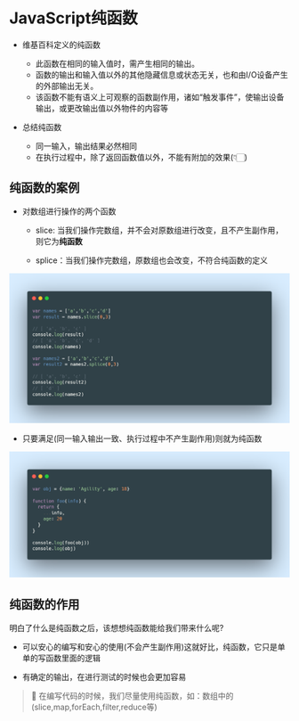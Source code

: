 # JavaScript纯函数

- 维基百科定义的纯函数

  - 此函数在相同的输入值时，需产生相同的输出。
  - 函数的输出和输入值以外的其他隐藏信息或状态无关，也和由I/O设备产生的外部输出无关。
  - 该函数不能有语义上可观察的函数副作用，诸如“触发事件”，使输出设备输出，或更改输出值以外物件的内容等

- 总结纯函数

  - 同一输入，输出结果必然相同
  - 在执行过程中，除了返回函数值以外，不能有附加的效果(👇🏻)

## 纯函数的案例

- 对数组进行操作的两个函数

  - slice: 当我们操作完数组，并不会对原数组进行改变，且不产生副作用，则它为**纯函数**

  - splice：当我们操作完数组，原数组也会改变，不符合纯函数的定义

![纯函数例子](./img/purefuc1.png)

- 只要满足(同一输入输出一致、执行过程中不产生副作用)则就为纯函数

![纯函数例子2](./img/purefuc2.png)

## 纯函数的作用 

明白了什么是纯函数之后，该想想纯函数能给我们带来什么呢?

- 可以安心的编写和安心的使用(不会产生副作用)这就好比，纯函数，它只是单单的写函数里面的逻辑

- 有确定的输出，在进行测试的时候也会更加容易

> 🎯 在编写代码的时候，我们尽量使用纯函数，如：数组中的(slice,map,forEach,filter,reduce等)